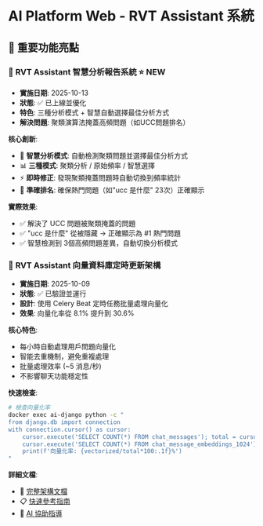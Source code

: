 # AI Platform Web - RVT Assistant 系統

## 🚀 **重要功能亮點**

### 🤖 **RVT Assistant 智慧分析報告系統** ⭐ **NEW**  
- **實施日期**: 2025-10-13
- **狀態**: ✅ 已上線並優化
- **特色**: 三種分析模式 + 智慧自動選擇最佳分析方式
- **解決問題**: 聚類演算法掩蓋高頻問題（如UCC問題排名）

**核心創新**:
- 🤖 **智慧分析模式**: 自動檢測聚類問題並選擇最佳分析方式
- 📊 **三種模式**: 聚類分析 / 原始頻率 / 智慧選擇
- ⚡ **即時修正**: 發現聚類掩蓋問題時自動切換到頻率統計
- 🎯 **準確排名**: 確保熱門問題（如"ucc 是什麼" 23次）正確顯示

**實際效果**:
- ✅ 解決了 UCC 問題被聚類掩蓋的問題
- ✅ "ucc 是什麼" 從被隱藏 → 正確顯示為 #1 熱門問題
- ✅ 智慧檢測到 3個高頻問題差異，自動切換分析模式

### 🤖 **RVT Assistant 向量資料庫定時更新架構**
- **實施日期**: 2025-10-09
- **狀態**: ✅ 已驗證並運行  
- **設計**: 使用 Celery Beat 定時任務批量處理向量化
- **效果**: 向量化率從 8.1% 提升到 30.6%

**核心特色**:
- 每小時自動處理用戶問題向量化  
- 智能去重機制，避免重複處理
- 批量處理效率 (~5 消息/秒)
- 不影響聊天功能穩定性

**快速檢查**: 
```bash
# 檢查向量化率
docker exec ai-django python -c "
from django.db import connection
with connection.cursor() as cursor:
    cursor.execute('SELECT COUNT(*) FROM chat_messages'); total = cursor.fetchone()[0]
    cursor.execute('SELECT COUNT(*) FROM chat_message_embeddings_1024'); vectorized = cursor.fetchone()[0]
    print(f'向量化率: {vectorized/total*100:.1f}%')
"
```

**詳細文檔**: 
- 📖 [完整架構文檔](docs/vector-database-scheduled-update-architecture.md)
- 📋 [快速參考指南](docs/vector-update-quick-reference.md)  
- 🤖 [AI 協助指導](docs/ai-guidance-vector-architecture.md)